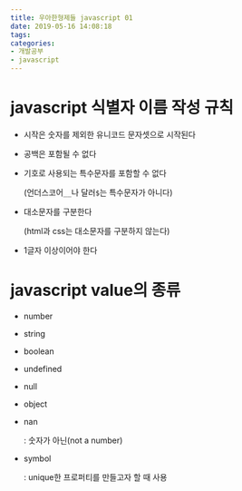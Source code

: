 ```yaml
---
title: 우아한형제들 javascript 01
date: 2019-05-16 14:08:18
tags:
categories:
- 개발공부
- javascript
---
```


# javascript 식별자 이름 작성 규칙

- 시작은 숫자를 제외한 유니코드 문자셋으로 시작된다

- 공백은 포함될 수 없다

- 기호로 사용되는 특수문자를 포함할 수 없다

  (언더스코어`__`나 달러`$`는 특수문자가 아니다)

- 대소문자를 구분한다

  (html과 css는 대소문자를 구분하지 않는다)

- 1글자 이상이어야 한다

# javascript value의 종류

- number
- string
- boolean
- undefined
- null

- object

- nan

  : 숫자가 아닌(not a number)

- symbol

  : unique한 프로퍼티를 만들고자 할 때 사용
